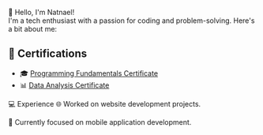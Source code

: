 👋 Hello, I'm Natnael!<br>
I'm a tech enthusiast with a passion for coding and problem-solving. Here's a bit about me:<br>

## 🏅 Certifications
- 🎓 [Programming Fundamentals Certificate](certificates/Programming-Fundamentals.pdf)
- 📊 [Data Analysis Certificate](certificates/Data-Analysis.pdf)


💻 Experience
🌐 Worked on website development projects.<br>

📱 Currently focused on mobile application development.<br>

